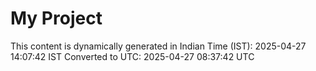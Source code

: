 # My Project

This content is dynamically generated in Indian Time (IST): 2025-04-27 14:07:42 IST
Converted to UTC: 2025-04-27 08:37:42 UTC
